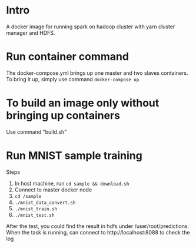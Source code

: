 # Intro
A docker image for running spark on hadoop cluster with yarn cluster manager 
and HDFS.

# Run container command
The docker-compose.yml brings up one master and two slaves containers.<br />
To bring it up, simply use command `docker-compose up`

# To build an image only without bringing up containers
Use command "build.sh"

# Run MNIST sample training
Steps<br />
1. In host machine, run `cd sample && download.sh`
2. Connect to master docker node
3. `cd /sample`
4. `./mnist_data_convert.sh`
5. `./mnist_train.sh`
6. `./mnist_test.sh`

After the test, you could find the result in hdfs under /user/root/predictions.<br />
When the task is running, can connect to http://localhost:8088 to check the log